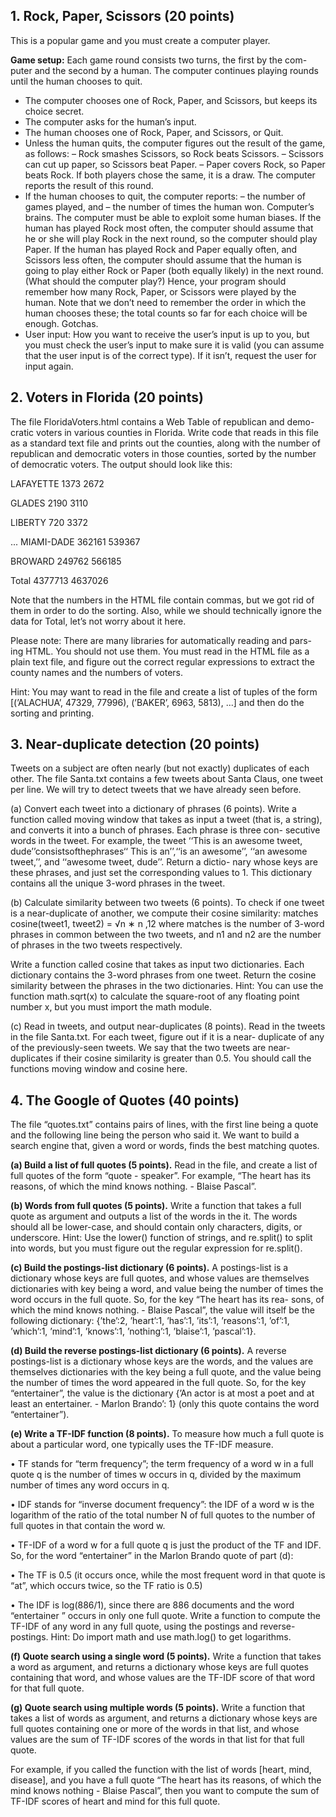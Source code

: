 ## 1. Rock, Paper, Scissors (20 points)

This is a popular game and you must create a computer player.

**Game setup:** Each game round consists two turns, the first by the com- puter and the second by a human. The computer continues playing rounds until the human chooses to quit.
- The computer chooses one of Rock, Paper, and Scissors, but keeps its choice secret.
- The computer asks for the human’s input.
- The human chooses one of Rock, Paper, and Scissors, or Quit.
- Unless the human quits, the computer figures out the result of the game, as follows:
– Rock smashes Scissors, so Rock beats Scissors.
– Scissors can cut up paper, so Scissors beat Paper. 
– Paper covers Rock, so Paper beats Rock.
If both players chose the same, it is a draw. The computer reports the result of this round.
- If the human chooses to quit, the computer reports: 
– the number of games played, and
– the number of times the human won.
Computer’s brains. The computer must be able to exploit some human biases. If the human has played Rock most often, the computer should assume that he or she will play Rock in the next round, so the computer should play Paper. If the human has played Rock and Paper equally often, and Scissors less often, the computer should assume that the human is going to play either Rock or Paper (both equally likely) in the next round. (What should the computer play?)
Hence, your program should remember how many Rock, Paper, or Scissors were played by the human. Note that we don’t need to remember the order in which the human chooses these; the total counts so far for each choice will be enough.
Gotchas.
- User input: How you want to receive the user’s input is up to you, but you must check the user’s input to make sure it is valid (you can assume that the user input is of the correct type). If it isn’t, request the user for input again.


## 2. Voters in Florida (20 points)

The file FloridaVoters.html contains a Web Table of republican and demo- cratic voters in various counties in Florida. Write code that reads in this file as a standard text file and prints out the counties, along with the number of republican and democratic voters in those counties, sorted by the number of democratic voters. The output should look like this:

LAFAYETTE 1373 2672

GLADES 2190 3110

LIBERTY 720 3372

...
MIAMI-DADE 362161 539367

BROWARD 249762 566185

Total 4377713 4637026

Note that the numbers in the HTML file contain commas, but we got rid of them in order to do the sorting. Also, while we should technically ignore the data for Total, let’s not worry about it here.

Please note: There are many libraries for automatically reading and pars- ing HTML. You should not use them. You must read in the HTML file as a plain text file, and figure out the correct regular expressions to extract the county names and the numbers of voters.

Hint: You may want to read in the file and create a list of tuples of the form [(’ALACHUA’, 47329, 77996), (’BAKER’, 6963, 5813), ...] and then do the sorting and printing.


## 3. Near-duplicate detection (20 points)

Tweets on a subject are often nearly (but not exactly) duplicates of each other. The file Santa.txt contains a few tweets about Santa Claus, one tweet per line. We will try to detect tweets that we have already seen before.

(a) Convert each tweet into a dictionary of phrases (6 points).
Write a function called moving window that takes as input a tweet (that is, a string), and converts it into a bunch of phrases. Each phrase is three con- secutive words in the tweet. For example, the tweet ‘‘This is an awesome tweet, dude’’consistsofthephrases‘‘ This is an’’,‘‘is an awesome’’, ‘‘an awesome tweet,’’, and ‘‘awesome tweet, dude’’. Return a dictio- nary whose keys are these phrases, and just set the corresponding values to 1. This dictionary contains all the unique 3-word phrases in the tweet.

(b) Calculate similarity between two tweets (6 points). To check if one tweet is a near-duplicate of another, we compute their cosine similarity:
matches cosine(tweet1, tweet2) = √n ∗ n ,12 where matches is the number of 3-word phrases in common between the two tweets, and n1 and n2 are the number of phrases in the two tweets respectively.

Write a function called cosine that takes as input two dictionaries. Each dictionary contains the 3-word phrases from one tweet. Return the cosine similarity between the phrases in the two dictionaries.
Hint: You can use the function math.sqrt(x) to calculate the square-root of any floating point number x, but you must import the math module.

(c) Read in tweets, and output near-duplicates (8 points). Read in the tweets in the file Santa.txt. For each tweet, figure out if it is a near- duplicate of any of the previously-seen tweets. We say that the two tweets are near-duplicates if their cosine similarity is greater than 0.5.
You should call the functions moving window and cosine here. 


## 4. The Google of Quotes (40 points)
The file “quotes.txt” contains pairs of lines, with the first line being a quote and the following line being the person who said it. We want to build a search engine that, given a word or words, finds the best matching quotes.

**(a) Build a list of full quotes (5 points).** Read in the file, and create a list of full quotes of the form “quote - speaker”. For example, “The heart has its reasons, of which the mind knows nothing. - Blaise Pascal”.

**(b) Words from full quotes (5 points).** Write a function that takes a full quote as argument and outputs a list of the words in the it. The words should all be lower-case, and should contain only characters, digits, or underscore.
Hint: Use the lower() function of strings, and re.split() to split into words, but you must figure out the regular expression for re.split().

**(c) Build the postings-list dictionary (6 points).** A postings-list is a dictionary whose keys are full quotes, and whose values are themselves dictionaries with key being a word, and value being the number of times the word occurs in the full quote. So, for the key “The heart has its rea- sons, of which the mind knows nothing. - Blaise Pascal”, the value will itself be the following dictionary: {’the’:2, ’heart’:1, ’has’:1, ’its’:1, ’reasons’:1, ’of’:1, ’which’:1, ’mind’:1, ’knows’:1, ’nothing’:1, ’blaise’:1, ’pascal’:1}.

**(d) Build the reverse postings-list dictionary (6 points).** A reverse postings-list is a dictionary whose keys are the words, and the values are themselves dictionaries with the key being a full quote, and the value being the number of times the word appeared in the full quote. So, for the key “entertainer”, the value is the dictionary {’An actor is at most a poet and at least an entertainer. - Marlon Brando’: 1} (only this quote contains the word “entertainer”).

**(e) Write a TF-IDF function (8 points).** To measure how much a full quote is about a particular word, one typically uses the TF-IDF measure.

• TF stands for “term frequency”; the term frequency of a word w in a full quote q is the number of times w occurs in q, divided by the maximum number of times any word occurs in q.

• IDF stands for “inverse document frequency”: the IDF of a word w is the logarithm of the ratio of the total number N of full quotes to the number of full quotes in that contain the word w.

• TF-IDF of a word w for a full quote q is just the product of the TF and IDF. So, for the word “entertainer” in the Marlon Brando quote of part (d):

• The TF is 0.5 (it occurs once, while the most frequent word in that quote is “at”, which occurs twice, so the TF ratio is 0.5)

• The IDF is log(886/1), since there are 886 documents and the word “entertainer ” occurs in only one full quote.
Write a function to compute the TF-IDF of any word in any full quote, using the postings and reverse-postings. Hint: Do import math and use math.log() to get logarithms.

**(f) Quote search using a single word (5 points).** Write a function that takes a word as argument, and returns a dictionary whose keys are full quotes containing that word, and whose values are the TF-IDF score of that word for that full quote.

**(g) Quote search using multiple words (5 points).** Write a function that takes a list of words as argument, and returns a dictionary whose keys are full quotes containing one or more of the words in that list, and whose values are the sum of TF-IDF scores of the words in that list for that full quote.

For example, if you called the function with the list of words [heart, mind, disease], and you have a full quote “The heart has its reasons, of which the mind knows nothing - Blaise Pascal”, then you want to compute the sum of TF-IDF scores of heart and mind for this full quote.
